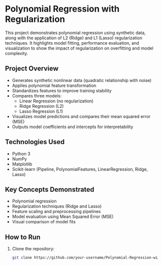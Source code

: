 # Polynomial Regression with Regularization

This project demonstrates polynomial regression using synthetic data, along with the application of L2 (Ridge) and L1 (Lasso) regularization techniques. It highlights model fitting, performance evaluation, and visualization to show the impact of regularization on overfitting and model complexity.

## Project Overview

- Generates synthetic nonlinear data (quadratic relationship with noise)
- Applies polynomial feature transformation
- Standardizes features to improve training stability
- Compares three models:
  - Linear Regression (no regularization)
  - Ridge Regression (L2)
  - Lasso Regression (L1)
- Visualizes model predictions and compares their mean squared error (MSE)
- Outputs model coefficients and intercepts for interpretability

## Technologies Used

- Python 3
- NumPy
- Matplotlib
- Scikit-learn (Pipeline, PolynomialFeatures, LinearRegression, Ridge, Lasso)

## Key Concepts Demonstrated

- Polynomial regression
- Regularization techniques (Ridge and Lasso)
- Feature scaling and preprocessing pipelines
- Model evaluation using Mean Squared Error (MSE)
- Visual comparison of model fits

## How to Run

1. Clone the repository:
   ```bash
   git clone https://github.com/your-username/Polynomial-Regression-with-Regularization.git
